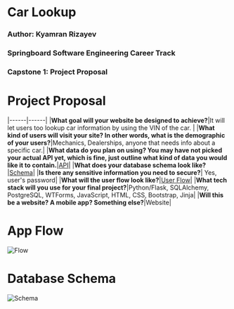 # Car Lookup

### Author: Kyamran Rizayev

### Springboard Software Engineering Career Track

### Capstone 1: Project Proposal

# Project Proposal

|------|------|
|**What goal will your website be designed to achieve?**|It will let users too lookup car information by using the VIN of the car. |
|**What kind of users will visit your site? In other words, what is the demographic of your users?**|Mechanics, Dealerships, anyone that needs info about a specific car.|
|**What data do you plan on using? You may have not picked your actual API yet, which is fine, just outline what kind of data you would like it to contain.**|[API](https://vpic.nhtsa.dot.gov/api/)|
|**What does your database schema look like?**|[Schema](resource/Car-database-schema.png)|
|**Is there any sensitive information you need to secure?**| Yes, user's password|
|**What will the user flow look like?**|[User Flow](resource/web-flow.jpg)|
|**What tech stack will you use for your final project?**|Python/Flask, SQLAlchemy, PostgreSQL, WTForms, JavaScript, HTML, CSS, Bootstrap, Jinja|
|**Will this be a website? A mobile app? Something else?**|Website|

# App Flow

![Flow](resource/web-flow.jpg)

# Database Schema

![Schema](resource/Car-database-schema.png)
